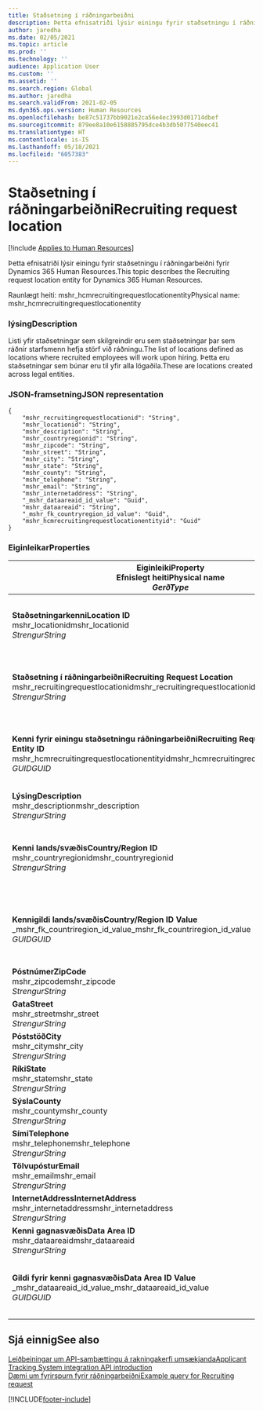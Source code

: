 ```yaml
---
title: Staðsetning í ráðningarbeiðni
description: Þetta efnisatriði lýsir einingu fyrir staðsetningu í ráðningarbeiðni fyrir Dynamics 365 Human Resources.
author: jaredha
ms.date: 02/05/2021
ms.topic: article
ms.prod: ''
ms.technology: ''
audience: Application User
ms.custom: ''
ms.assetid: ''
ms.search.region: Global
ms.author: jaredha
ms.search.validFrom: 2021-02-05
ms.dyn365.ops.version: Human Resources
ms.openlocfilehash: be87c51737bb9021e2ca56e4ec3993d01714dbef
ms.sourcegitcommit: 879ee8a10e6158885795dce4b3db5077540eec41
ms.translationtype: HT
ms.contentlocale: is-IS
ms.lasthandoff: 05/18/2021
ms.locfileid: "6057383"
---
```

# <a name="recruiting-request-location"></a><span data-ttu-id="8c6ba-103">Staðsetning í ráðningarbeiðni</span><span class="sxs-lookup"><span data-stu-id="8c6ba-103">Recruiting request location</span></span>

[!include [Applies to Human Resources](../includes/applies-to-hr.md)]

<span data-ttu-id="8c6ba-104">Þetta efnisatriði lýsir einingu fyrir staðsetningu í ráðningarbeiðni fyrir Dynamics 365 Human Resources.</span><span class="sxs-lookup"><span data-stu-id="8c6ba-104">This topic describes the Recruiting request location entity for Dynamics 365 Human Resources.</span></span>

<span data-ttu-id="8c6ba-105">Raunlægt heiti: mshr_hcmrecruitingrequestlocationentity</span><span class="sxs-lookup"><span data-stu-id="8c6ba-105">Physical name: mshr_hcmrecruitingrequestlocationentity</span></span>

### <a name="description"></a><span data-ttu-id="8c6ba-106">lýsing</span><span class="sxs-lookup"><span data-stu-id="8c6ba-106">Description</span></span>

<span data-ttu-id="8c6ba-107">Listi yfir staðsetningar sem skilgreindir eru sem staðsetningar þar sem ráðnir starfsmenn hefja störf við ráðningu.</span><span class="sxs-lookup"><span data-stu-id="8c6ba-107">The list of locations defined as locations where recruited employees will work upon hiring.</span></span> <span data-ttu-id="8c6ba-108">Þetta eru staðsetningar sem búnar eru til yfir alla lögaðila.</span><span class="sxs-lookup"><span data-stu-id="8c6ba-108">These are locations created across legal entities.</span></span>

### <a name="json-representation"></a><span data-ttu-id="8c6ba-109">JSON-framsetning</span><span class="sxs-lookup"><span data-stu-id="8c6ba-109">JSON representation</span></span>

```
{
    "mshr_recruitingrequestlocationid": "String",
    "mshr_locationid": "String",
    "mshr_description": "String",
    "mshr_countryregionid": "String",
    "mshr_zipcode": "String",
    "mshr_street": "String",
    "mshr_city": "String",
    "mshr_state": "String",
    "mshr_county": "String",
    "mshr_telephone": "String",
    "mshr_email": "String",
    "mshr_internetaddress": "String",
    "_mshr_dataareaid_id_value": "Guid",
    "mshr_dataareaid": "String",
    "_mshr_fk_countryregion_id_value": "Guid",
    "mshr_hcmrecruitingrequestlocationentityid": "Guid"
}
```

### <a name="properties"></a><span data-ttu-id="8c6ba-110">Eiginleikar</span><span class="sxs-lookup"><span data-stu-id="8c6ba-110">Properties</span></span>

| <span data-ttu-id="8c6ba-111">Eiginleiki</span><span class="sxs-lookup"><span data-stu-id="8c6ba-111">Property</span></span><br><span data-ttu-id="8c6ba-112">**Efnislegt heiti**</span><span class="sxs-lookup"><span data-stu-id="8c6ba-112">**Physical name**</span></span><br><span data-ttu-id="8c6ba-113">**_Gerð_**</span><span class="sxs-lookup"><span data-stu-id="8c6ba-113">**_Type_**</span></span> | <span data-ttu-id="8c6ba-114">Nota</span><span class="sxs-lookup"><span data-stu-id="8c6ba-114">Use</span></span> | <span data-ttu-id="8c6ba-115">lýsing</span><span class="sxs-lookup"><span data-stu-id="8c6ba-115">Description</span></span> |
| --- | --- | --- |
| <span data-ttu-id="8c6ba-116">**Staðsetningarkenni**</span><span class="sxs-lookup"><span data-stu-id="8c6ba-116">**Location ID**</span></span><br><span data-ttu-id="8c6ba-117">mshr_locationid</span><span class="sxs-lookup"><span data-stu-id="8c6ba-117">mshr_locationid</span></span><br><span data-ttu-id="8c6ba-118">*Strengur*</span><span class="sxs-lookup"><span data-stu-id="8c6ba-118">*String*</span></span> | <span data-ttu-id="8c6ba-119">Einskrifanlegt</span><span class="sxs-lookup"><span data-stu-id="8c6ba-119">Write-once</span></span><br><span data-ttu-id="8c6ba-120">Krafa</span><span class="sxs-lookup"><span data-stu-id="8c6ba-120">Required</span></span> | <span data-ttu-id="8c6ba-121">Kerfismyndað, lesanlegt kenni fyrir staðsetningu ráðningar.</span><span class="sxs-lookup"><span data-stu-id="8c6ba-121">The system-generated, user-readable identifier for the recruiting location.</span></span> |
| <span data-ttu-id="8c6ba-122">**Staðsetning í ráðningarbeiðni**</span><span class="sxs-lookup"><span data-stu-id="8c6ba-122">**Recruiting Request Location**</span></span><br><span data-ttu-id="8c6ba-123">mshr_recruitingrequestlocationid</span><span class="sxs-lookup"><span data-stu-id="8c6ba-123">mshr_recruitingrequestlocationid</span></span><br><span data-ttu-id="8c6ba-124">*Strengur*</span><span class="sxs-lookup"><span data-stu-id="8c6ba-124">*String*</span></span> | <span data-ttu-id="8c6ba-125">Einskrifanlegt</span><span class="sxs-lookup"><span data-stu-id="8c6ba-125">Write-once</span></span><br><span data-ttu-id="8c6ba-126">Krafa</span><span class="sxs-lookup"><span data-stu-id="8c6ba-126">Required</span></span> | <span data-ttu-id="8c6ba-127">Notandaskilgreint einkvæmt kenni fyrir staðsetningu ráðningar.</span><span class="sxs-lookup"><span data-stu-id="8c6ba-127">User-defined unique identifier for the recruiting location.</span></span> |
| <span data-ttu-id="8c6ba-128">**Kenni fyrir einingu staðsetningu ráðningarbeiðni**</span><span class="sxs-lookup"><span data-stu-id="8c6ba-128">**Recruiting Request Location Entity ID**</span></span><br><span data-ttu-id="8c6ba-129">mshr_hcmrecruitingrequestlocationentityid</span><span class="sxs-lookup"><span data-stu-id="8c6ba-129">mshr_hcmrecruitingrequestlocationentityid</span></span><br><span data-ttu-id="8c6ba-130">*GUID*</span><span class="sxs-lookup"><span data-stu-id="8c6ba-130">*GUID*</span></span> | <span data-ttu-id="8c6ba-131">Lesa eingöngu</span><span class="sxs-lookup"><span data-stu-id="8c6ba-131">Read-only</span></span><br><span data-ttu-id="8c6ba-132">Krafa</span><span class="sxs-lookup"><span data-stu-id="8c6ba-132">Required</span></span> | <span data-ttu-id="8c6ba-133">Kerfismyndað einkvæmt kenni fyrir staðsetningarfærslu ráðningarbeiðni.</span><span class="sxs-lookup"><span data-stu-id="8c6ba-133">System-generated unique identifier for the recruiting request location record.</span></span> |
| <span data-ttu-id="8c6ba-134">**Lýsing**</span><span class="sxs-lookup"><span data-stu-id="8c6ba-134">**Description**</span></span><br><span data-ttu-id="8c6ba-135">mshr_description</span><span class="sxs-lookup"><span data-stu-id="8c6ba-135">mshr_description</span></span><br><span data-ttu-id="8c6ba-136">*Strengur*</span><span class="sxs-lookup"><span data-stu-id="8c6ba-136">*String*</span></span> | <span data-ttu-id="8c6ba-137">Lesa/skrifa</span><span class="sxs-lookup"><span data-stu-id="8c6ba-137">Read/write</span></span><br><span data-ttu-id="8c6ba-138">Krafa</span><span class="sxs-lookup"><span data-stu-id="8c6ba-138">Required</span></span> | <span data-ttu-id="8c6ba-139">Lýsing á staðsetningunni.</span><span class="sxs-lookup"><span data-stu-id="8c6ba-139">Description of the location.</span></span> |
| <span data-ttu-id="8c6ba-140">**Kenni lands/svæðis**</span><span class="sxs-lookup"><span data-stu-id="8c6ba-140">**Country/Region ID**</span></span><br><span data-ttu-id="8c6ba-141">mshr_countryregionid</span><span class="sxs-lookup"><span data-stu-id="8c6ba-141">mshr_countryregionid</span></span><br><span data-ttu-id="8c6ba-142">*Strengur*</span><span class="sxs-lookup"><span data-stu-id="8c6ba-142">*String*</span></span> | <span data-ttu-id="8c6ba-143">Lesa eingöngu</span><span class="sxs-lookup"><span data-stu-id="8c6ba-143">Read-only</span></span><br><span data-ttu-id="8c6ba-144">Valfrjálst</span><span class="sxs-lookup"><span data-stu-id="8c6ba-144">Optional</span></span> | <span data-ttu-id="8c6ba-145">Tilgreinir landið eða svæðið þar sem umsækjandi er með ríkisborgararétt.</span><span class="sxs-lookup"><span data-stu-id="8c6ba-145">Specifies the country or region where the candidate has citizenship.</span></span> |
| <span data-ttu-id="8c6ba-146">**Kennigildi lands/svæðis**</span><span class="sxs-lookup"><span data-stu-id="8c6ba-146">**Country/Region ID Value**</span></span><br><span data-ttu-id="8c6ba-147">_mshr_fk_countriregion_id_value</span><span class="sxs-lookup"><span data-stu-id="8c6ba-147">_mshr_fk_countriregion_id_value</span></span><br><span data-ttu-id="8c6ba-148">*GUID*</span><span class="sxs-lookup"><span data-stu-id="8c6ba-148">*GUID*</span></span> | <span data-ttu-id="8c6ba-149">Lesa eingöngu</span><span class="sxs-lookup"><span data-stu-id="8c6ba-149">Read-only</span></span><br><span data-ttu-id="8c6ba-150">Valfrjálst</span><span class="sxs-lookup"><span data-stu-id="8c6ba-150">Optional</span></span><br><span data-ttu-id="8c6ba-151">Framandlykill: mshr_logisticaddresscountryregionentityid of mshr_logisticsaddresscountryregionentity</span><span class="sxs-lookup"><span data-stu-id="8c6ba-151">Foreign key: mshr_logisticaddresscountryregionentityid of mshr_logisticsaddresscountryregionentity</span></span> | <span data-ttu-id="8c6ba-152">Kerfismyndað einkvæmt kenni lands/svæðis aðsetursins.</span><span class="sxs-lookup"><span data-stu-id="8c6ba-152">System-generated unique identifier of the country/region of the address.</span></span> |
| <span data-ttu-id="8c6ba-153">**Póstnúmer**</span><span class="sxs-lookup"><span data-stu-id="8c6ba-153">**ZipCode**</span></span><br><span data-ttu-id="8c6ba-154">mshr_zipcode</span><span class="sxs-lookup"><span data-stu-id="8c6ba-154">mshr_zipcode</span></span><br><span data-ttu-id="8c6ba-155">*Strengur*</span><span class="sxs-lookup"><span data-stu-id="8c6ba-155">*String*</span></span> | <span data-ttu-id="8c6ba-156">Lesa eingöngu</span><span class="sxs-lookup"><span data-stu-id="8c6ba-156">Read-only</span></span><br><span data-ttu-id="8c6ba-157">Valfrjálst</span><span class="sxs-lookup"><span data-stu-id="8c6ba-157">Optional</span></span> | <span data-ttu-id="8c6ba-158">Póstnúmer.</span><span class="sxs-lookup"><span data-stu-id="8c6ba-158">Zip/postal code.</span></span> |
| <span data-ttu-id="8c6ba-159">**Gata**</span><span class="sxs-lookup"><span data-stu-id="8c6ba-159">**Street**</span></span><br><span data-ttu-id="8c6ba-160">mshr_street</span><span class="sxs-lookup"><span data-stu-id="8c6ba-160">mshr_street</span></span><br><span data-ttu-id="8c6ba-161">*Strengur*</span><span class="sxs-lookup"><span data-stu-id="8c6ba-161">*String*</span></span> | <span data-ttu-id="8c6ba-162">Lesa eingöngu</span><span class="sxs-lookup"><span data-stu-id="8c6ba-162">Read-only</span></span><br><span data-ttu-id="8c6ba-163">Valfrjálst</span><span class="sxs-lookup"><span data-stu-id="8c6ba-163">Optional</span></span> | <span data-ttu-id="8c6ba-164">Heimilisfang.</span><span class="sxs-lookup"><span data-stu-id="8c6ba-164">Street address.</span></span> |
| <span data-ttu-id="8c6ba-165">**Póststöð**</span><span class="sxs-lookup"><span data-stu-id="8c6ba-165">**City**</span></span><br><span data-ttu-id="8c6ba-166">mshr_city</span><span class="sxs-lookup"><span data-stu-id="8c6ba-166">mshr_city</span></span><br><span data-ttu-id="8c6ba-167">*Strengur*</span><span class="sxs-lookup"><span data-stu-id="8c6ba-167">*String*</span></span> | <span data-ttu-id="8c6ba-168">Lesa eingöngu</span><span class="sxs-lookup"><span data-stu-id="8c6ba-168">Read-only</span></span><br><span data-ttu-id="8c6ba-169">Valfrjálst</span><span class="sxs-lookup"><span data-stu-id="8c6ba-169">Optional</span></span> | <span data-ttu-id="8c6ba-170">Borg.</span><span class="sxs-lookup"><span data-stu-id="8c6ba-170">City.</span></span> |
| <span data-ttu-id="8c6ba-171">**Ríki**</span><span class="sxs-lookup"><span data-stu-id="8c6ba-171">**State**</span></span><br><span data-ttu-id="8c6ba-172">mshr_state</span><span class="sxs-lookup"><span data-stu-id="8c6ba-172">mshr_state</span></span><br><span data-ttu-id="8c6ba-173">*Strengur*</span><span class="sxs-lookup"><span data-stu-id="8c6ba-173">*String*</span></span> | <span data-ttu-id="8c6ba-174">Lesa eingöngu</span><span class="sxs-lookup"><span data-stu-id="8c6ba-174">Read-only</span></span><br><span data-ttu-id="8c6ba-175">Valfrjálst</span><span class="sxs-lookup"><span data-stu-id="8c6ba-175">Optional</span></span> | <span data-ttu-id="8c6ba-176">Fylki eða hérað.</span><span class="sxs-lookup"><span data-stu-id="8c6ba-176">State or province.</span></span> |
| <span data-ttu-id="8c6ba-177">**Sýsla**</span><span class="sxs-lookup"><span data-stu-id="8c6ba-177">**County**</span></span><br><span data-ttu-id="8c6ba-178">mshr_county</span><span class="sxs-lookup"><span data-stu-id="8c6ba-178">mshr_county</span></span><br><span data-ttu-id="8c6ba-179">*Strengur*</span><span class="sxs-lookup"><span data-stu-id="8c6ba-179">*String*</span></span> | <span data-ttu-id="8c6ba-180">Lesa eingöngu</span><span class="sxs-lookup"><span data-stu-id="8c6ba-180">Read-only</span></span><br><span data-ttu-id="8c6ba-181">Valfrjálst</span><span class="sxs-lookup"><span data-stu-id="8c6ba-181">Optional</span></span> | <span data-ttu-id="8c6ba-182">Sýsla.</span><span class="sxs-lookup"><span data-stu-id="8c6ba-182">County.</span></span> |
| <span data-ttu-id="8c6ba-183">**Sími**</span><span class="sxs-lookup"><span data-stu-id="8c6ba-183">**Telephone**</span></span><br><span data-ttu-id="8c6ba-184">mshr_telephone</span><span class="sxs-lookup"><span data-stu-id="8c6ba-184">mshr_telephone</span></span><br><span data-ttu-id="8c6ba-185">*Strengur*</span><span class="sxs-lookup"><span data-stu-id="8c6ba-185">*String*</span></span> | <span data-ttu-id="8c6ba-186">Lesa/skrifa</span><span class="sxs-lookup"><span data-stu-id="8c6ba-186">Read/write</span></span><br><span data-ttu-id="8c6ba-187">Valfrjálst</span><span class="sxs-lookup"><span data-stu-id="8c6ba-187">Optional</span></span> | <span data-ttu-id="8c6ba-188">Símanúmer fyrir staðsetninguna.</span><span class="sxs-lookup"><span data-stu-id="8c6ba-188">Telephone number for the location.</span></span> |
| <span data-ttu-id="8c6ba-189">**Tölvupóstur**</span><span class="sxs-lookup"><span data-stu-id="8c6ba-189">**Email**</span></span><br><span data-ttu-id="8c6ba-190">mshr_email</span><span class="sxs-lookup"><span data-stu-id="8c6ba-190">mshr_email</span></span><br><span data-ttu-id="8c6ba-191">*Strengur*</span><span class="sxs-lookup"><span data-stu-id="8c6ba-191">*String*</span></span> | <span data-ttu-id="8c6ba-192">Lesa/skrifa</span><span class="sxs-lookup"><span data-stu-id="8c6ba-192">Read/write</span></span><br><span data-ttu-id="8c6ba-193">Valfrjálst</span><span class="sxs-lookup"><span data-stu-id="8c6ba-193">Optional</span></span> | <span data-ttu-id="8c6ba-194">Netfang.</span><span class="sxs-lookup"><span data-stu-id="8c6ba-194">Email address.</span></span> |
| <span data-ttu-id="8c6ba-195">**InternetAddress**</span><span class="sxs-lookup"><span data-stu-id="8c6ba-195">**InternetAddress**</span></span><br><span data-ttu-id="8c6ba-196">mshr_internetaddress</span><span class="sxs-lookup"><span data-stu-id="8c6ba-196">mshr_internetaddress</span></span><br><span data-ttu-id="8c6ba-197">*Strengur*</span><span class="sxs-lookup"><span data-stu-id="8c6ba-197">*String*</span></span> | <span data-ttu-id="8c6ba-198">Lesa/skrifa</span><span class="sxs-lookup"><span data-stu-id="8c6ba-198">Read/write</span></span><br><span data-ttu-id="8c6ba-199">Valfrjálst</span><span class="sxs-lookup"><span data-stu-id="8c6ba-199">Optional</span></span> | <span data-ttu-id="8c6ba-200">Vefslóð fyrir vefsvæði staðsetningar.</span><span class="sxs-lookup"><span data-stu-id="8c6ba-200">URL for the location website.</span></span> |
| <span data-ttu-id="8c6ba-201">**Kenni gagnasvæðis**</span><span class="sxs-lookup"><span data-stu-id="8c6ba-201">**Data Area ID**</span></span><br><span data-ttu-id="8c6ba-202">mshr_dataareaid</span><span class="sxs-lookup"><span data-stu-id="8c6ba-202">mshr_dataareaid</span></span><br><span data-ttu-id="8c6ba-203">*Strengur*</span><span class="sxs-lookup"><span data-stu-id="8c6ba-203">*String*</span></span> | <span data-ttu-id="8c6ba-204">Lesa/skrifa</span><span class="sxs-lookup"><span data-stu-id="8c6ba-204">Read/write</span></span><br><span data-ttu-id="8c6ba-205">Valfrjálst</span><span class="sxs-lookup"><span data-stu-id="8c6ba-205">Optional</span></span> | <span data-ttu-id="8c6ba-206">Tilgreinir lögaðilann (fyrirtækið).</span><span class="sxs-lookup"><span data-stu-id="8c6ba-206">Specifies the legal entity (company).</span></span> |
| <span data-ttu-id="8c6ba-207">**Gildi fyrir kenni gagnasvæðis**</span><span class="sxs-lookup"><span data-stu-id="8c6ba-207">**Data Area ID Value**</span></span><br><span data-ttu-id="8c6ba-208">_mshr_dataareaid_id_value</span><span class="sxs-lookup"><span data-stu-id="8c6ba-208">_mshr_dataareaid_id_value</span></span><br><span data-ttu-id="8c6ba-209">*GUID*</span><span class="sxs-lookup"><span data-stu-id="8c6ba-209">*GUID*</span></span> | <span data-ttu-id="8c6ba-210">Lesa eingöngu</span><span class="sxs-lookup"><span data-stu-id="8c6ba-210">Read-only</span></span><br><span data-ttu-id="8c6ba-211">Valfrjálst</span><span class="sxs-lookup"><span data-stu-id="8c6ba-211">Optional</span></span><br><span data-ttu-id="8c6ba-212">Framandlykill: cdm_companyid of cdm_company entity</span><span class="sxs-lookup"><span data-stu-id="8c6ba-212">Foreign key: cdm_companyid of cdm_company entity</span></span> | <span data-ttu-id="8c6ba-213">Kerfismyndað GUID-gildi sem tilgreinir lögaðilann (fyrirtækið).</span><span class="sxs-lookup"><span data-stu-id="8c6ba-213">System-generated GUID value identifying the legal entity (company).</span></span> |

## <a name="see-also"></a><span data-ttu-id="8c6ba-214">Sjá einnig</span><span class="sxs-lookup"><span data-stu-id="8c6ba-214">See also</span></span>

[<span data-ttu-id="8c6ba-215">Leiðbeiningar um API-samþættingu á rakningakerfi umsækjanda</span><span class="sxs-lookup"><span data-stu-id="8c6ba-215">Applicant Tracking System integration API introduction</span></span>](hr-admin-integration-ats-api-introduction.md)<br>
[<span data-ttu-id="8c6ba-216">Dæmi um fyrirspurn fyrir ráðningarbeiðni</span><span class="sxs-lookup"><span data-stu-id="8c6ba-216">Example query for Recruiting request</span></span>](hr-admin-integration-ats-api-recruiting-request-example-query.md)



[!INCLUDE[footer-include](../includes/footer-banner.md)]